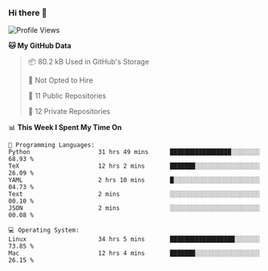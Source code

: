 ### Hi there 👋

<!--
**huayuan4396/huayuan4396** is a ✨ _special_ ✨ repository because its `README.md` (this file) appears on your GitHub profile.

Here are some ideas to get you started:

- 🔭 I’m currently working on ...
- 🌱 I’m currently learning ...
- 👯 I’m looking to collaborate on ...
- 🤔 I’m looking for help with ...
- 💬 Ask me about ...
- 📫 How to reach me: ...
- 😄 Pronouns: ...
- ⚡ Fun fact: ...
-->

<!--START_SECTION:waka-->
![Profile Views](http://img.shields.io/badge/Profile%20Views-1-blue)

**🐱 My GitHub Data** 

> 📦 80.2 kB Used in GitHub's Storage 
 > 
> 🚫 Not Opted to Hire
 > 
> 📜 11 Public Repositories 
 > 
> 🔑 12 Private Repositories 
 > 
📊 **This Week I Spent My Time On** 

```text
💬 Programming Languages: 
Python                   31 hrs 49 mins      █████████████████░░░░░░░░   68.93 % 
TeX                      12 hrs 2 mins       ███████░░░░░░░░░░░░░░░░░░   26.09 % 
YAML                     2 hrs 10 mins       █░░░░░░░░░░░░░░░░░░░░░░░░   04.73 % 
Text                     2 mins              ░░░░░░░░░░░░░░░░░░░░░░░░░   00.10 % 
JSON                     2 mins              ░░░░░░░░░░░░░░░░░░░░░░░░░   00.08 % 

💻 Operating System: 
Linux                    34 hrs 5 mins       ██████████████████░░░░░░░   73.85 % 
Mac                      12 hrs 4 mins       ███████░░░░░░░░░░░░░░░░░░   26.15 % 
```


<!--END_SECTION:waka-->
